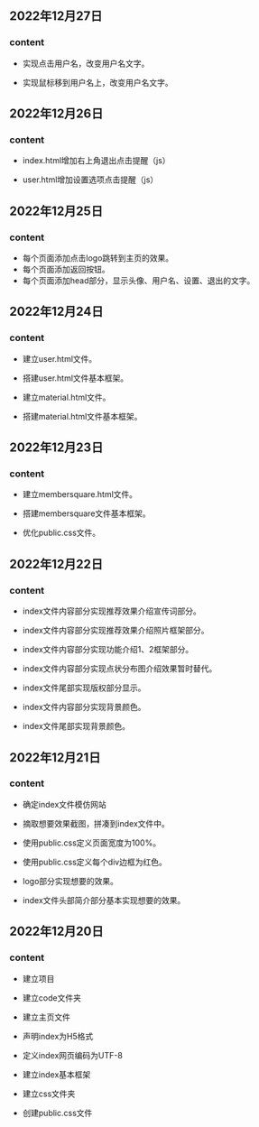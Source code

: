 ## 2022年12月27日

### content

- 实现点击用户名，改变用户名文字。

- 实现鼠标移到用户名上，改变用户名文字。



## 2022年12月26日

### content

- index.html增加右上角退出点击提醒（js）

- user.html增加设置选项点击提醒（js）

## 2022年12月25日

### content

- 每个页面添加点击logo跳转到主页的效果。
- 每个页面添加返回按钮。
- 每个页面添加head部分，显示头像、用户名、设置、退出的文字。

## 2022年12月24日

### content

- 建立user.html文件。

- 搭建user.html文件基本框架。

- 建立material.html文件。

- 搭建material.html文件基本框架。

## 2022年12月23日

### content

- 建立membersquare.html文件。

- 搭建membersquare文件基本框架。

- 优化public.css文件。

## 2022年12月22日

### content

- index文件内容部分实现推荐效果介绍宣传词部分。

- index文件内容部分实现推荐效果介绍照片框架部分。

- index文件内容部分实现功能介绍1、2框架部分。

- index文件内容部分实现点状分布图介绍效果暂时替代。

- index文件尾部实现版权部分显示。

- index文件内容部分实现背景颜色。

- index文件尾部实现背景颜色。

## 2022年12月21日

### content

- 确定index文件模仿网站

- 摘取想要效果截图，拼凑到index文件中。

- 使用public.css定义页面宽度为100%。

- 使用public.css定义每个div边框为红色。

- logo部分实现想要的效果。

- index文件头部简介部分基本实现想要的效果。

## 2022年12月20日

### content

- 建立项目

- 建立code文件夹

- 建立主页文件

- 声明index为H5格式

- 定义index网页编码为UTF-8

- 建立index基本框架

- 建立css文件夹

- 创建public.css文件
